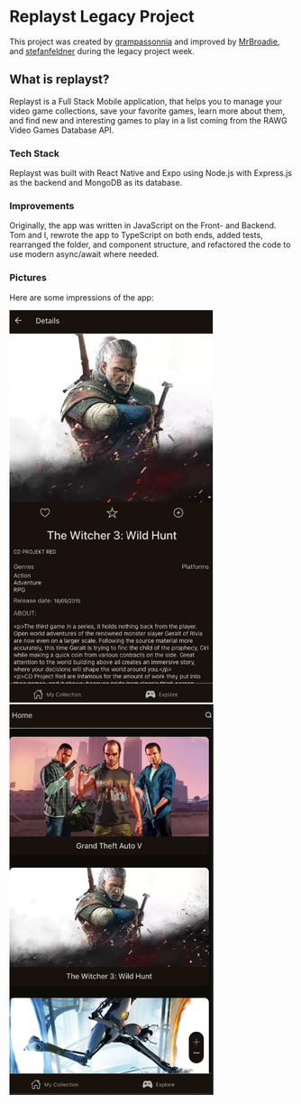 # Replayst Legacy Project

This project was created by [grampassonnia](https://github.com/grampassonnia) and improved by [MrBroadie](https://github.com/MrBroadie), and [stefanfeldner](https://github.com/stefanfeldner) during the legacy project week.

## What is replayst?

Replayst is a Full Stack Mobile application, that helps you to manage your video game collections, save your favorite games, learn more about them, and find new and interesting games to play in a list coming from the RAWG Video Games Database API.

### Tech Stack

Replayst was built with React Native and Expo using Node.js with Express.js as the backend and MongoDB as its database.

### Improvements

Originally, the app was written in JavaScript on the Front- and Backend. Tom and I, rewrote the app to TypeScript on both ends, added tests, rearranged the folder, and component structure, and refactored the code to use modern async/await where needed.

### Pictures

Here are some impressions of the app:

![Details Page](./detail.png)
![Api Results](./api.png)

